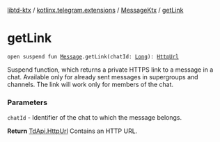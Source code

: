 [libtd-ktx](../../index.md) / [kotlinx.telegram.extensions](../index.md) / [MessageKtx](index.md) / [getLink](./get-link.md)

# getLink

`open suspend fun `[`Message`](https://tdlibx.github.io/td/docs/org/drinkless/td/libcore/telegram/TdApi/Message.html)`.getLink(chatId: `[`Long`](https://kotlinlang.org/api/latest/jvm/stdlib/kotlin/-long/index.html)`): `[`HttpUrl`](https://tdlibx.github.io/td/docs/org/drinkless/td/libcore/telegram/TdApi/HttpUrl.html)

Suspend function, which returns a private HTTPS link to a message in a chat. Available only for
already sent messages in supergroups and channels. The link will work only for members of the
chat.

### Parameters

`chatId` - Identifier of the chat to which the message belongs.

**Return**
[TdApi.HttpUrl](https://tdlibx.github.io/td/docs/org/drinkless/td/libcore/telegram/TdApi/HttpUrl.html) Contains an HTTP URL.

